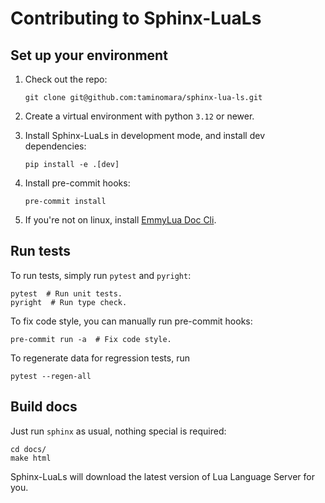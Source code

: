 # Contributing to Sphinx-LuaLs

## Set up your environment

1. Check out the repo:

   ```shell
   git clone git@github.com:taminomara/sphinx-lua-ls.git
   ```

2. Create a virtual environment with python `3.12` or newer.

3. Install Sphinx-LuaLs in development mode, and install dev dependencies:

   ```shell
   pip install -e .[dev]
   ```

4. Install pre-commit hooks:

   ```shell
   pre-commit install
   ```

5. If you're not on linux, install [EmmyLua Doc Cli].

[EmmyLua Doc Cli]: https://github.com/EmmyLuaLs/emmylua-analyzer-rust/?tab=readme-ov-file#-installation

## Run tests

To run tests, simply run `pytest` and `pyright`:

```shell
pytest  # Run unit tests.
pyright  # Run type check.
```

To fix code style, you can manually run pre-commit hooks:

```shell
pre-commit run -a  # Fix code style.
```

To regenerate data for regression tests, run

```shell
pytest --regen-all
```


## Build docs

Just run `sphinx` as usual, nothing special is required:

```shell
cd docs/
make html
```

Sphinx-LuaLs will download the latest version of Lua Language Server for you.
